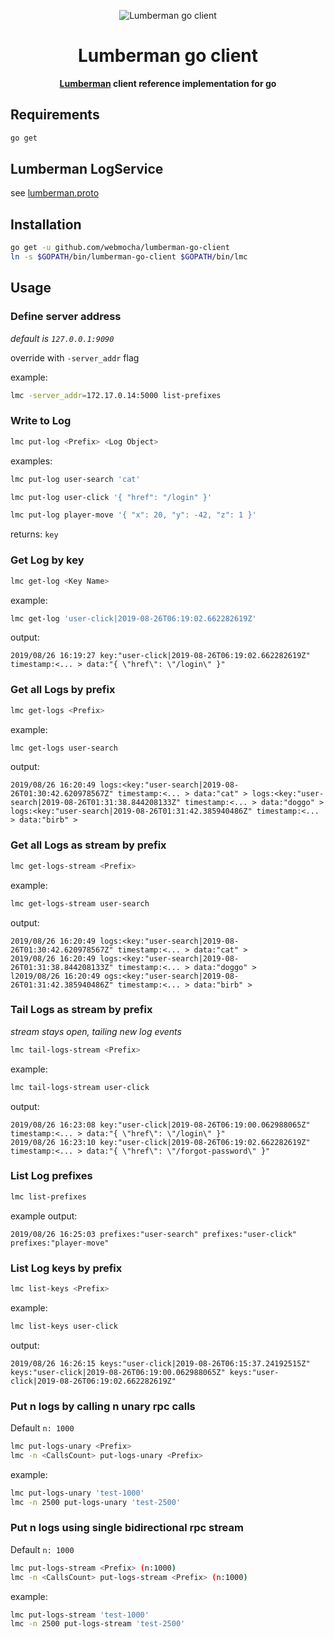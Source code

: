 <p align="center">
  <img src="https://user-images.githubusercontent.com/132562/63731122-1730de80-c823-11e9-833f-3e4c91670a46.png" alt="Lumberman go client" />
</p>

<h1 align="center">Lumberman go client</h1>

<p align="center">
  <strong><a href="https://github.com/webmocha/Lumberman">Lumberman</a> client reference implementation for go</strong>
</p>

## Requirements

```sh
go get
```

## Lumberman LogService

see [lumberman.proto](https://github.com/webmocha/Lumberman/blob/master/lumberman.proto)

## Installation

```sh
go get -u github.com/webmocha/lumberman-go-client
ln -s $GOPATH/bin/lumberman-go-client $GOPATH/bin/lmc
```

## Usage

### Define server address

_default is `127.0.0.1:9090`_

override with `-server_addr` flag

example:

```sh
lmc -server_addr=172.17.0.14:5000 list-prefixes
```

### Write to Log

```sh
lmc put-log <Prefix> <Log Object>
```

examples:

```sh
lmc put-log user-search 'cat'
```

```sh
lmc put-log user-click '{ "href": "/login" }'
```

```sh
lmc put-log player-move '{ "x": 20, "y": -42, "z": 1 }'
```

returns: `key`

### Get Log by key

```sh
lmc get-log <Key Name>
```

example:

```sh
lmc get-log 'user-click|2019-08-26T06:19:02.662282619Z'
```

output:

```
2019/08/26 16:19:27 key:"user-click|2019-08-26T06:19:02.662282619Z" timestamp:<... > data:"{ \"href\": \"/login\" }"
```

### Get all Logs by prefix

```sh
lmc get-logs <Prefix>
```

example:

```sh
lmc get-logs user-search
```

output:

```
2019/08/26 16:20:49 logs:<key:"user-search|2019-08-26T01:30:42.620978567Z" timestamp:<... > data:"cat" > logs:<key:"user-search|2019-08-26T01:31:38.844208133Z" timestamp:<... > data:"doggo" > logs:<key:"user-search|2019-08-26T01:31:42.385940486Z" timestamp:<... > data:"birb" >
```

### Get all Logs as stream by prefix

```sh
lmc get-logs-stream <Prefix>
```

example:

```sh
lmc get-logs-stream user-search
```

output:

```
2019/08/26 16:20:49 logs:<key:"user-search|2019-08-26T01:30:42.620978567Z" timestamp:<... > data:"cat" >
2019/08/26 16:20:49 logs:<key:"user-search|2019-08-26T01:31:38.844208133Z" timestamp:<... > data:"doggo" >
l2019/08/26 16:20:49 ogs:<key:"user-search|2019-08-26T01:31:42.385940486Z" timestamp:<... > data:"birb" >
```

### Tail Logs as stream by prefix

_stream stays open, tailing new log events_

```sh
lmc tail-logs-stream <Prefix>
```

example:

```sh
lmc tail-logs-stream user-click
```

output:

```
2019/08/26 16:23:08 key:"user-click|2019-08-26T06:19:00.062988065Z" timestamp:<... > data:"{ \"href\": \"/login\" }"
2019/08/26 16:23:10 key:"user-click|2019-08-26T06:19:02.662282619Z" timestamp:<... > data:"{ \"href\": \"/forgot-password\" }"
```

### List Log prefixes

```sh
lmc list-prefixes
```

example output:

```
2019/08/26 16:25:03 prefixes:"user-search" prefixes:"user-click" prefixes:"player-move"
```

### List Log keys by prefix

```sh
lmc list-keys <Prefix>
```

example:

```sh
lmc list-keys user-click
```

output:

```
2019/08/26 16:26:15 keys:"user-click|2019-08-26T06:15:37.24192515Z" keys:"user-click|2019-08-26T06:19:00.062988065Z" keys:"user-click|2019-08-26T06:19:02.662282619Z"
```

### Put n logs by calling n unary rpc calls

Default `n: 1000`

```sh
lmc put-logs-unary <Prefix>
lmc -n <CallsCount> put-logs-unary <Prefix>
```

example:

```sh
lmc put-logs-unary 'test-1000'
lmc -n 2500 put-logs-unary 'test-2500'
```

### Put n logs using single bidirectional rpc stream

Default `n: 1000`

```sh
lmc put-logs-stream <Prefix> (n:1000)
lmc -n <CallsCount> put-logs-stream <Prefix> (n:1000)
```

example:

```sh
lmc put-logs-stream 'test-1000'
lmc -n 2500 put-logs-stream 'test-2500'
```

